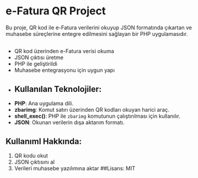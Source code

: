 # e-Fatura QR Project

Bu proje, QR kod ile e-Fatura verilerini okuyup JSON formatında çıkartan ve muhasebe süreçlerine entegre edilmesini sağlayan bir PHP uygulamasıdır.

## 
- QR kod üzerinden e-Fatura verisi okuma
- JSON çıktısı üretme
- PHP ile geliştirildi
- Muhasebe entegrasyonu için uygun yapı
- ## Kullanılan Teknolojiler:
- **PHP**: Ana uygulama dili.
- **zbarimg**: Komut satırı üzerinden QR kodları okuyan harici araç.
- **shell_exec()**: PHP ile `zbarimg` komutunun çalıştırılması için kullanılır.
- **JSON**: Okunan verilerin dışa aktarım formatı.
## KullanımI Hakkında:
1. QR kodu okut
2. JSON çıktısını al
3. Verileri muhasebe yazılımına aktar
##Lisans:
MIT
